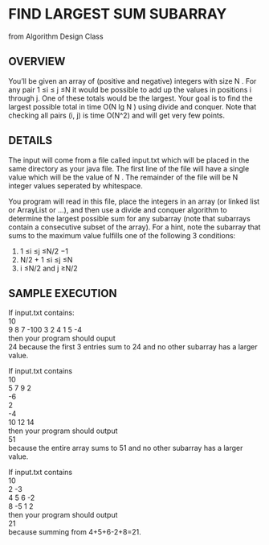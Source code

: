 # FIND LARGEST SUM SUBARRAY
from Algorithm Design Class

## OVERVIEW
You’ll be given an array of (positive and negative) integers with size N . For any pair 1 ≤i ≤
j ≤N it would be possible to add up the values in positions i through j. One of these totals would be the
largest. Your goal is to find the largest possible total in time O(N lg N ) using divide and conquer. Note
that checking all pairs (i, j) is time O(N^2) and will get very few points.

## DETAILS
The input will come from a file called input.txt which will be placed in the same directory as your
java file. The first line of the file will have a single value which will be the value of N . The remainder of the
file will be N integer values seperated by whitespace.
   
You program will read in this file, place the integers in an array (or linked list or ArrayList or ...), and
then use a divide and conquer algorithm to determine the largest possible sum for any subarray (note that
subarrays contain a consecutive subset of the array). For a hint, note the subarray that sums to the maximum
value fulfills one of the following 3 conditions:
1) 1 ≤i ≤j ≤N/2 −1   
2) N/2 + 1 ≤i ≤j ≤N  
3) i ≤N/2 and j ≥N/2  

## SAMPLE EXECUTION
If input.txt contains:   
10   
9 8 7 -100 3 2 4 1 5 -4    
then your program should ouput   
24
because the first 3 entries sum to 24 and no other subarray has a larger value.   

If input.txt contains   
10   
5 7 9 2   
-6   
2  
-4  
10 12 14   
then your program should output  
51  
because the entire array sums to 51 and no other subarray has a larger value.


If input.txt contains   
10  
2 -3  
4 5 6 -2  
8 -5 1 2  
then your program should output  
21  
because summing from 4+5+6-2+8=21.


